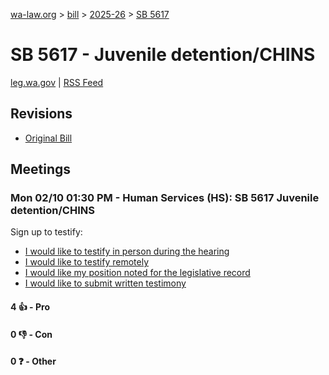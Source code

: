 [wa-law.org](/) > [bill](/bill/) > [2025-26](/bill/2025-26/) > [SB 5617](/bill/2025-26/sb/5617/)

# SB 5617 - Juvenile detention/CHINS
[leg.wa.gov](https://app.leg.wa.gov/billsummary?BillNumber=5617&Year=2025&Initiative=false) | [RSS Feed](./rss.xml)

## Revisions
* [Original Bill](1/)

## Meetings
### Mon 02/10 01:30 PM - Human Services (HS): SB 5617 Juvenile detention/CHINS
Sign up to testify:
* [I would like to testify in person during the hearing](https://app.leg.wa.gov/csi/Testifier/Add?chamber=House&mId=32760&aId=163233&caId=25701&tId=1)
* [I would like to testify remotely](https://app.leg.wa.gov/csi/Testifier/Add?chamber=House&mId=32760&aId=163233&caId=25701&tId=2)
* [I would like my position noted for the legislative record](https://app.leg.wa.gov/csi/Testifier/Add?chamber=House&mId=32760&aId=163233&caId=25701&tId=3)
* [I would like to submit written testimony](https://app.leg.wa.gov/csi/Testifier/Add?chamber=House&mId=32760&aId=163233&caId=25701&tId=4)

#### 4 👍 - Pro

#### 0 👎 - Con

#### 0 ❓ - Other

